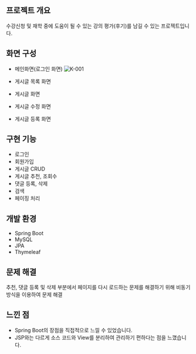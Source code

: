 ## 프로젝트 개요
수강신청 및 재학 중에 도움이 될 수 있는 강의 평가(후기)를 남길 수 있는 프로젝트입니다.

## 화면 구성
* 메인화면(로그인 화면)
![K-001](https://user-images.githubusercontent.com/64817851/110793078-91b33900-82b7-11eb-905c-e2f05cd59a0b.png)</br>

* 게시글 목록 화면
* 게시글 화면
* 게시글 수정 화면
* 게시글 등록 화면

## 구현 기능
* 로그인
* 회원가입
* 게시글 CRUD
* 게시글 추천, 조회수
* 댓글 등록, 삭제
* 검색
* 페이징 처리

## 개발 환경
* Spring Boot
* MySQL
* JPA
* Thymeleaf

## 문제 해결
추천, 댓글 등록 및 삭제 부분에서 페이지를 다시 로드하는 문제를 해결하기 위해 비동기 방식을 이용하여 문제 해결

## 느낀 점
* Spring Boot의 장점을 직접적으로 느낄 수 있었습니다.
* JSP와는 다르게 소스 코드와 View를 분리하여 관리하기 편하다는 점을 느꼈습니다.
